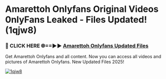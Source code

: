 # Amarettoh Onlyfans Original Videos 0nlyFans Leaked - Files Updated! (1qjw8)

<h3>🔴 CLICK HERE 🌐==►► <a href="https://tinyurl.com/2m67pmp6" rel="nofollow">Amarettoh Onlyfans Updated Files</a></h3>

Get Amarettoh Onlyfans and all content. Now you can access all videos and pictures of Amarettoh Onlyfans. New Updated Files 2025!

[![1qjw8](https://i.imgur.com/H4QAA4z.gif)](https://tinyurl.com/2m67pmp6)